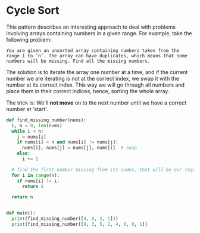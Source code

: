 # Cycle Sort

This pattern describes an interesting approach to deal with problems involving arrays containing numbers in a given range. For example, take the following problem:

```text
You are given an unsorted array containing numbers taken from the range 1 to ‘n’. The array can have duplicates, which means that some numbers will be missing. Find all the missing numbers.
```

The solution is to iterate the array one number at a time, and if the current number we are iterating is not at the correct index, we swap it with the number at its correct index. This way we will go through all numbers and place them in their correct indices, hence, sorting the whole array.

The trick is:
    We'll **not move** on to the next number until we have a correct number at 'start'.

```python
def find_missing_number(nums):
  i, n = 0, len(nums)
  while i < n:
    j = nums[i]
    if nums[i] < n and nums[i] != nums[j]:
      nums[i], nums[j] = nums[j], nums[i]  # swap
    else:
      i += 1

  # find the first number missing from its index, that will be our required number
  for i in range(n):
    if nums[i] != i:
      return i

  return n


def main():
  print(find_missing_number([4, 0, 3, 1]))
  print(find_missing_number([8, 3, 5, 2, 4, 6, 0, 1])
```